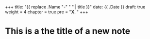 +++
title: "{{ replace .Name "-" " " | title }}"
date: {{ .Date }}
draft: true
weight = 4
chapter = true
pre = "<b>X. </b>"
+++

# This is a the title of a new note